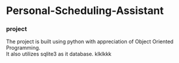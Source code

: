 # Personal-Scheduling-Assistant
### project 

The project is built using python with appreciation of Object Oriented Programming.<br />
It also utilizes sqlite3 as it database.
klklkkk
